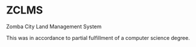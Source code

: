 # ZCLMS
Zomba City Land Management System

This was in accordance to partial fulfillment of a computer science degree.

